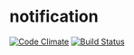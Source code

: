 # notification
[![Code Climate](https://codeclimate.com/github/webnotification/notification/badges/gpa.svg)](https://codeclimate.com/github/webnotification/notification)
[![Build Status](https://travis-ci.org/webnotification/notification.svg?branch=master)](https://travis-ci.org/webnotification/notification)
